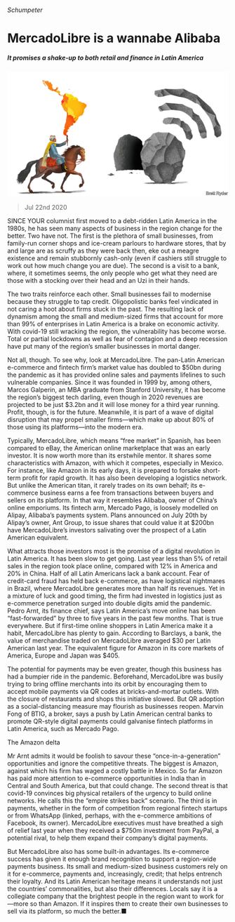###### Schumpeter

# MercadoLibre is a wannabe Alibaba 

##### It promises a shake-up to both retail and finance in Latin America 

![image](images/20200725_WBD000.jpg) 

> Jul 22nd 2020 

SINCE YOUR columnist first moved to a debt-ridden Latin America in the 1980s, he has seen many aspects of business in the region change for the better. Two have not. The first is the plethora of small businesses, from family-run corner shops and ice-cream parlours to hardware stores, that by and large are as scruffy as they were back then, eke out a meagre existence and remain stubbornly cash-only (even if cashiers still struggle to work out how much change you are due). The second is a visit to a bank, where, it sometimes seems, the only people who get what they need are those with a stocking over their head and an Uzi in their hands.

The two traits reinforce each other. Small businesses fail to modernise because they struggle to tap credit. Oligopolistic banks feel vindicated in not caring a hoot about firms stuck in the past. The resulting lack of dynamism among the small and medium-sized firms that account for more than 99% of enterprises in Latin America is a brake on economic activity. With covid-19 still wracking the region, the vulnerability has become worse. Total or partial lockdowns as well as fear of contagion and a deep recession have put many of the region’s smaller businesses in mortal danger.


Not all, though. To see why, look at MercadoLibre. The pan-Latin American e-commerce and fintech firm’s market value has doubled to $50bn during the pandemic as it has provided online sales and payments lifelines to such vulnerable companies. Since it was founded in 1999 by, among others, Marcos Galperin, an MBA graduate from Stanford University, it has become the region’s biggest tech darling, even though in 2020 revenues are projected to be just $3.2bn and it will lose money for a third year running. Profit, though, is for the future. Meanwhile, it is part of a wave of digital disruption that may propel smaller firms—which make up about 80% of those using its platforms—into the modern era.

Typically, MercadoLibre, which means “free market” in Spanish, has been compared to eBay, the American online marketplace that was an early investor. It is now worth more than its erstwhile mentor. It shares some characteristics with Amazon, with which it competes, especially in Mexico. For instance, like Amazon in its early days, it is prepared to forsake short-term profit for rapid growth. It has also been developing a logistics network. But unlike the American titan, it rarely trades on its own behalf; its e-commerce business earns a fee from transactions between buyers and sellers on its platform. In that way it resembles Alibaba, owner of China’s online emporiums. Its fintech arm, Mercado Pago, is loosely modelled on Alipay, Alibaba’s payments system. Plans announced on July 20th by Alipay’s owner, Ant Group, to issue shares that could value it at $200bn have MercadoLibre’s investors salivating over the prospect of a Latin American equivalent.

What attracts those investors most is the promise of a digital revolution in Latin America. It has been slow to get going. Last year less than 5% of retail sales in the region took place online, compared with 12% in America and 20% in China. Half of all Latin Americans lack a bank account. Fear of credit-card fraud has held back e-commerce, as have logistical nightmares in Brazil, where MercadoLibre generates more than half its revenues. Yet in a mixture of luck and good timing, the firm had invested in logistics just as e-commerce penetration surged into double digits amid the pandemic. Pedro Arnt, its finance chief, says Latin America’s move online has been “fast-forwarded” by three to five years in the past few months. That is true everywhere. But if first-time online shoppers in Latin America make it a habit, MercadoLibre has plenty to gain. According to Barclays, a bank, the value of merchandise traded on MercadoLibre averaged $30 per Latin American last year. The equivalent figure for Amazon in its core markets of America, Europe and Japan was $405.

The potential for payments may be even greater, though this business has had a bumpier ride in the pandemic. Beforehand, MercadoLibre was busily trying to bring offline merchants into its orbit by encouraging them to accept mobile payments via QR codes at bricks-and-mortar outlets. With the closure of restaurants and shops this initiative slowed. But QR adoption as a social-distancing measure may flourish as businesses reopen. Marvin Fong of BTIG, a broker, says a push by Latin American central banks to promote QR-style digital payments could galvanise fintech platforms in Latin America, such as Mercado Pago.

The Amazon delta

Mr Arnt admits it would be foolish to savour these “once-in-a-generation” opportunities and ignore the competitive threats. The biggest is Amazon, against which his firm has waged a costly battle in Mexico. So far Amazon has paid more attention to e-commerce opportunities in India than in Central and South America, but that could change. The second threat is that covid-19 convinces big physical retailers of the urgency to build online networks. He calls this the “empire strikes back” scenario. The third is in payments, whether in the form of competition from regional fintech startups or from WhatsApp (linked, perhaps, with the e-commerce ambitions of Facebook, its owner). MercadoLibre executives must have breathed a sigh of relief last year when they received a $750m investment from PayPal, a potential rival, to help them expand their company’s digital payments.

But MercadoLibre also has some built-in advantages. Its e-commerce success has given it enough brand recognition to support a region-wide payments business. Its small and medium-sized business customers rely on it for e-commerce, payments and, increasingly, credit; that helps entrench their loyalty. And its Latin American heritage means it understands not just the countries’ commonalities, but also their differences. Locals say it is a collegiate company that the brightest people in the region want to work for—more so than Amazon. If it inspires them to create their own businesses to sell via its platform, so much the better.■

